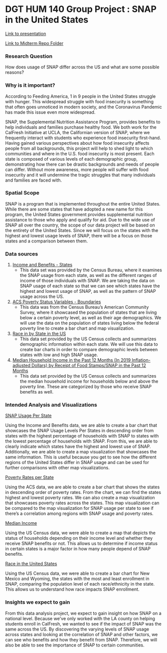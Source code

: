 # DGT HUM 140 Group Project : SNAP in the United States
[Link to presentation](https://www.figma.com/proto/BsdJpaKiZdrV6fvz4EapaM/DH-140-Presentation?node-id=0%3A3&scaling=contain) 

[Link to Midterm Repo Folder](https://github.com/ethanvuong/Food-insecurity/tree/main/Group%20Assignments/Midterm) 

### Research Question
How does usage of SNAP differ across the US and what are some possible reasons?

### Why is it important?
According to Feeding America, 1 in 9 people in the United States struggle with hunger. This widespread struggle with food insecurity is something that often goes unnoticed in modern society, and the Coronavirus Pandemic has made this issue even more widespread. 

SNAP, the Supplemental Nutrition Assistance Program, provides benefits to help individuals and families purchase healthy food. We both work for the CalFresh Initiative at UCLA, the Californian version of SNAP, where we frequently interact with students who experience food insecurity first-hand. Having gained various perspectives about how food insecurity affects people from all backgrounds, this project will help to shed light to which communities and where in the U.S. food insecurity is most present. Each state is composed of various levels of each demographic group, demonstrating how there can be drastic backgrounds and needs of people can differ. Without more awareness, more people will suffer with food insecurity and it will undermine the tragic struggles that many individuals and families are faced with. 

### Spatial Scope
SNAP is a program that is implemented throughout the entire United States. While there are some states that have adopted a new name for this program, the United States government provides supplemental nutrition assistance to those who apply and qualify for aid. Due to the wide use of SNAP all over the country, the scope of our data project will be based on the entirety of the United States. Since we will focus on the states with the highest and lowest usage levels of SNAP, there will be a focus on those states and a comparison between them.

### Data sources
1. [Income and Benefits - States](https://covid19.census.gov/datasets/56f051341b4a40aa9aa5e2c33f85547a_2)
    * This data set was provided by the Census Bureau, where it examines the SNAP usage from each state, as well as the different ranges of income of those individuals with SNAP. We are taking the data on SNAP usage of each state so that we can see which states have the highest and lowest usage of SNAP, as well as the pattern of SNAP usage across the US. 
2. [ACS Poverty Status Variables - Boundaries](https://www.arcgis.com/home/item.html?id=0e468b75bca545ee8dc4b039cbb5aff6)
    *  This data was from the Census Bureau’s American Community Survey, where it showcased the population of states that are living below a certain poverty level, as well as their age demographics. We will use the data on the population of states living below the federal poverty line to create a bar chart and map visualization.
3. [Race in by State in the US](https://censusreporter.org/data/table/?table=B02001&geo_ids=040|01000US&primary_geo_id=01000US)
    *  This data set provided by the US Census collects and summarizes demographic information within each state. We will use this data to create bar charts in order to compare demographic levels between states with low and high SNAP usage.
3. [Median Household Income in the Past 12 Months (In 2019 Inflation-adjusted Dollars) by Receipt of Food Stamps/SNAP in the Past 12 Months](https://censusreporter.org/data/table/?table=B22008&geo_ids=040|01000US&primary_geo_id=01000US)
    *  This data set provided by the US Census collects and summarizes the median household income for households below and above the poverty line. These are categorized by those who receive SNAP benefits as well.
    
### Intended Analysis and Visualizations
[SNAP Usage Per State](https://github.com/ethanvuong/Food-insecurity/blob/main/Group%20Assignments/Midterm/1%20SNAP%20Usage%20Per%20State.ipynb) 

Using the Income and Benefits data, we are able to create a bar chart that showcases the SNAP Usage Levels Per States in descending order from states with the highest percentage of households with SNAP to states with the lowest percentage of households with SNAP. From this, we are able to clearly indicate which states have the highest and lowest use of SNAP. Additionally, we are able to create a map visualization that showcases the same information. This is useful because you get to see how the different regions of the United States differ in SNAP usage and can be used for further comparisons with other map visualizations. 

[Poverty Rates per State ](https://github.com/ethanvuong/Food-insecurity/blob/main/Group%20Assignments/Midterm/2%20Poverty%20Rates%20Per%20State.ipynb) 

Using the ACS data, we are able to create a bar chart that shows the states in descending order of poverty rates. From the chart, we can find the states highest and lowest poverty rates. We can also create a map visualization that showcases poverty rates across the states. This map visualization can be compared to the map visualization for SNAP usage per state to see if there’s a correlation among regions with SNAP usage and poverty rates. 

[Median Income ](https://github.com/ethanvuong/Food-insecurity/blob/main/Group%20Assignments/Midterm/3%20Median%20Income.ipynb) 

Using the US Census data, we were able to create a map that depicts the status of households depending on their income level and whether they receive SNAP benefits or not. This allows us to determine if income status in certain states is a major factor in how many people depend of SNAP benefits. 

[Race in the United States ](https://github.com/ethanvuong/Food-insecurity/blob/main/Group%20Assignments/Midterm/4%20Race%20in%20the%20United%20States.ipynb) 

Using the US Census data, we were able to create a bar chart for New Mexico and Wyoming, the states with the most and least enrollment in SNAP, comparing the population level of each race/ethnicity in the state. This allows us to understand how race impacts SNAP enrollment. 

### Insights we expect to gain
From this data analysis project, we expect to gain insight on how SNAP on a national level. Because we've only worked with the LA county on helping students enroll in CalFresh, we wanted to see if the impact of SNAP was the same across the US. By discovering the varying levels of SNAP usage across states and looking at the correlation of SNAP and other factors, we can see who benefits and how they benefit from SNAP. Therefore, we will also be able to see the importance of SNAP to certain communities. 

